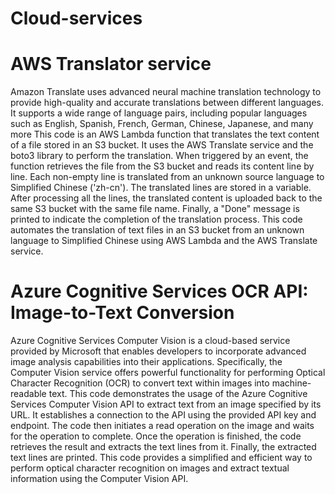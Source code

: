 # Cloud-services
# AWS Translator service
Amazon Translate uses advanced neural machine translation technology to provide high-quality and accurate translations between different languages. 
It supports a wide range of language pairs, including popular languages such as English, Spanish, French, German, Chinese, Japanese, and many more
This code is an AWS Lambda function that translates the text content of a file stored in an S3 bucket. 
It uses the AWS Translate service and the boto3 library to perform the translation.
When triggered by an event, the function retrieves the file from the S3 bucket and reads its content line by line. 
Each non-empty line is translated from an unknown source language to Simplified Chinese ('zh-cn'). 
The translated lines are stored in a variable.
After processing all the lines, the translated content is uploaded back to the same S3 bucket with the same file name. 
Finally, a "Done" message is printed to indicate the completion of the translation process.
This code automates the translation of text files in an S3 bucket from an unknown language to Simplified Chinese using AWS Lambda and the AWS Translate service.

# Azure Cognitive Services OCR API: Image-to-Text Conversion
Azure Cognitive Services Computer Vision is a cloud-based service provided by Microsoft that enables developers to incorporate advanced image analysis capabilities into their applications. 
Specifically, the Computer Vision service offers powerful functionality for performing Optical Character Recognition (OCR) to convert text within images into machine-readable text.
This code demonstrates the usage of the Azure Cognitive Services Computer Vision API to extract text from an image specified by its URL. 
It establishes a connection to the API using the provided API key and endpoint. 
The code then initiates a read operation on the image and waits for the operation to complete. 
Once the operation is finished, the code retrieves the result and extracts the text lines from it. 
Finally, the extracted text lines are printed. 
This code provides a simplified and efficient way to perform optical character recognition on images and extract textual information using the Computer Vision API.

